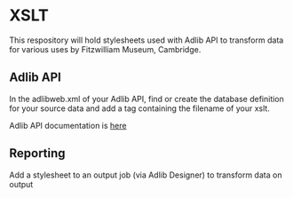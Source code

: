 # XSLT
This respository will hold stylesheets used with Adlib API to transform data for various uses by Fitzwilliam Museum, Cambridge.

## Adlib API
In the adlibweb.xml of your Adlib API, find or create the database definition for your source data and add a <styleSheet> tag containing the filename of your xslt.

Adlib API documentation is [here](http://api.adlibsoft.com/)

## Reporting
Add a stylesheet to an output job (via Adlib Designer) to transform data on output
